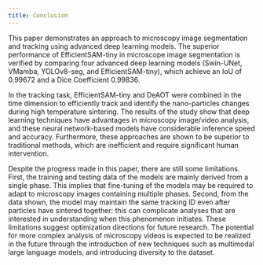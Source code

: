 ```yaml
---
title: Conclusion
---
```


This paper demonstrates an approach to microscopy image segmentation and tracking using advanced deep learning models. The superior performance of EfficientSAM-tiny in microscope image segmentation is verified by comparing four advanced deep learning models (Swin-UNet, VMamba, YOLOv8-seg, and EfficientSAM-tiny), which achieve an IoU of 0.99672 and a Dice Coefficient 0.99836.

In the tracking task, EfficientSAM-tiny and DeAOT were combined in the time dimension to efficiently track and identify the nano-particles changes during high temperature sintering. The results of the study show that deep learning techniques have advantages in microscopy image/video analysis, and these neural network-based models have considerable inference speed and accuracy. Furthermore, these approaches are shown to be superior to traditional methods, which are inefficient and require significant human intervention.

Despite the progress made in this paper, there are still some limitations. First, the training and testing data of the models are mainly derived from a single phase. This implies that fine-tuning of the models may be required to adapt to microscopy images containing multiple phases. Second, from the data shown, the model may maintain the same tracking ID even after particles have sintered together: this can complicate analyses that are interested in understanding when this phenomenon initiates. These limitations suggest optimization directions for future research. The potential for more complex analysis of microscopy videos is expected to be realized in the future through the introduction of new techniques such as multimodal large language models, and introducing diversity to the dataset.